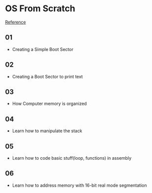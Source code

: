 # OS From Scratch

[Reference](https://github.com/cfenollosa/os-tutorial)

## 01
- Creating a Simple Boot Sector

## 02
- Creating a Boot Sector to print text

## 03
- How Computer memory is organized

## 04
- Learn how to manipulate the stack

## 05
- Learn how to code basic stuff(loop, functions) in assembly

## 06
- Learn how to address memory with 16-bit real mode segmentation
